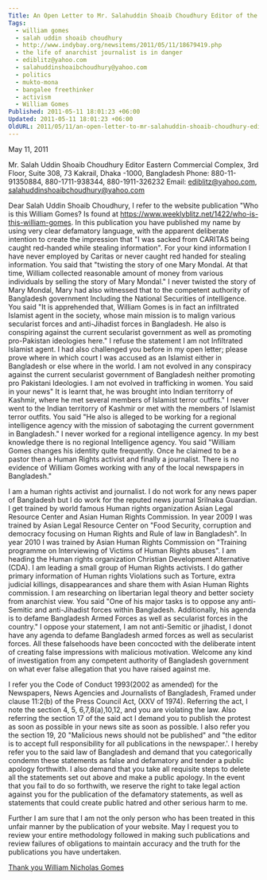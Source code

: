 ```yaml
---
Title: An Open Letter to Mr. Salahuddin Shoaib Choudhury Editor of the Bangladeshi tabloid the Weekly Blitz to stop distribution of false and defamatory news
Tags:
  - william gomes
  - salah uddin shoaib choudhury
  - http://www.indybay.org/newsitems/2011/05/11/18679419.php
  - the life of anarchist journalist is in danger
  - ediblitz@yahoo.com
  - salahuddinshoaibchoudhury@yahoo.com
  - politics
  - mukto-mona
  - bangalee freethinker
  - activism
  - William Gomes
Published: 2011-05-11 18:01:23 +06:00
Updated: 2011-05-11 18:01:23 +06:00
OldURL: 2011/05/11/an-open-letter-to-mr-salahuddin-shoaib-choudhury-editor-of-the-bangladeshi-tabloid-the-weekly-blitz-to-stop-distribution-of-false-and-defamatory-news/
---
```







May 11, 2011

Mr. Salah Uddin Shoaib Choudhury
Editor 
Eastern Commercial Complex, 3rd Floor, 
Suite 308, 73 Kakrail, Dhaka -1000, 
Bangladesh
Phone: 880-11-91350884, 
880-1711-938344, 880-1911-326232
Email: ediblitz@yahoo.com, salahuddinshoaibchoudhury@yahoo.com

Dear Salah Uddin Shoaib Choudhury, 
I refer to the website publication "Who is this William Gomes? Is found at https://www.weeklyblitz.net/1422/who-is-this-william-gomes. 
In this publication you have published my name by using very clear defamatory language, with the apparent deliberate intention to create the impression that "I was sacked from CARITAS being caught red-handed while stealing information". For your kind information I have never employed by Caritas or never caught red handed for stealing information. 
You said that "twisting the story of one Mary Mondal. At that time, William collected reasonable amount of money from various individuals by selling the story of Mary Mondal." I never twisted the story of Mary Mondal, Mary had also witnessed that to the competent authority of Bangladesh government Including the National Securities of intelligence. 
You said "It is apprehended that, William Gomes is in fact an infiltrated Islamist agent in the society, whose main mission is to malign various secularist forces and anti-Jihadist forces in Bangladesh. He also is conspiring against the current secularist government as well as promoting pro-Pakistan ideologies here." I refuse the statement I am not Infiltrated Islamist agent. I had also challenged you before in my open letter; please prove where in which court I was accused as an Islamist either in Bangladesh or else where in the world. I am not evolved in any conspiracy against the current secularist government of Bangladesh neither promoting pro Pakistani Ideologies. 
I am not evolved in trafficking in women.
You said in your news" It is learnt that, he was brought into Indian territorry of Kashmir, where he met several members of Islamist terror outfits." I never went to the Indian territorry of Kashmir or met with the members of Islamist terror outfits. 
You said "He also is alleged to be working for a regional intelligence agency with the mission of sabotaging the current government in Bangladesh." I never worked for a regional intelligence agency. In my best knowledge there is no regional Intelligence agency. 
You said "William Gomes changes his identity quite frequently. Once he claimed to be a pastor then a Human Rights activist and finally a journalist. There is no evidence of William Gomes working with any of the local newspapers in Bangladesh." 

I am a human rights activist and journalist. I do not work for any news paper of Bangladesh but I do work for the reputed news journal Srilnaka Guardian.  I get trained by world famous Human rights organization Asian Legal Resource Center and Asian Human Rights Commission. In year 2009 I was trained by Asian Legal Resource Center on "Food Security, corruption and democracy focusing on Human Rights and Rule of law in Bangladesh". In year 2010 I was trained by Asian Human Rights Commission on "Training programme on Interviewing of Victims of Human Rights abuses". 
I am heading the Human rights organization Christian Development Alternative (CDA). I am leading a small group of Human Rights activists. I do gather primary information of Human rights Violations such as Torture, extra judicial killings, disappearances and share them with Asian Human Rights commission.
I am researching on libertarian legal theory and better society from anarchist view. 
You said "One of his major tasks is to oppose any anti-Semitic and anti-Jihadist forces within Bangladesh. Additionally, his agenda is to defame Bangladesh Armed Forces as well as secularist forces in the country." 
I oppose your statement, I am not anti-Semitic or jihadist, I donot have any agenda to defame Bangladesh armed forces as well as secularist forces. 
All these falsehoods have been concocted with the deliberate intent of creating false impressions with malicious motivation. Welcome any kind of investigation from any competent authority of Bangladesh government on what ever false allegation that you have raised against me. 

I refer you the Code of Conduct 1993(2002 as amended) for the Newspapers, News Agencies and Journalists of Bangladesh, Framed under clause 11:2(b) of the Press Council Act, (XXV of 1974). Referring the act, I note the section 4, 5, 6,7,8(a),10,12, and you are violating the law. 
Also referring the section 17 of the said act I demand you to publish the protest as soon as possible in your news site as soon as possible. 
I also refer you the section 19, 20 "Malicious news should not be published" and "the editor is to accept full responsibility for all publications in the newspaper.'. 
I hereby refer you to the said law of Bangladesh and demand that you categorically condemn these statements as false and defamatory and tender a public apology forthwith. I also demand that you take all requisite steps to delete all the statements set out above and make a public apology.
In the event that you fail to do so forthwith, we reserve the right to take legal action against you for the publication of the defamatory statements, as well as statements that could create public hatred and other serious harm to me.

Further I am sure that I am not the only person who has been treated in this unfair manner by the publication of your website. May I request you to review your entire methodology followed in making such publications and review failures of obligations to maintain accuracy and the truth for the publications you have undertaken.

<a href="https://www.indybay.org/newsitems/2011/05/11/18679419.php">Thank you 
William Nicholas Gomes</a>


